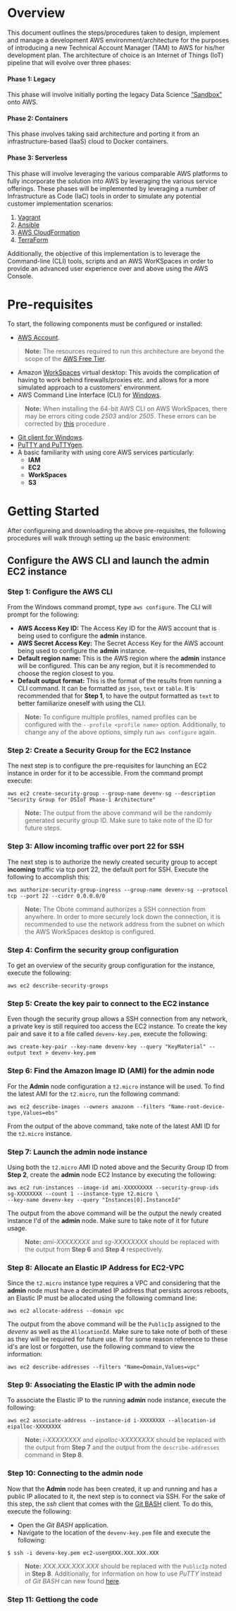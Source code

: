 # Overview
This document outlines the steps/procedures taken to design, implement and manage a development AWS environment/architecture for the purposes of introducing a new Technical Account Manager (TAM) to AWS for his/her development plan. The architecture of choice is an Internet of Things (IoT) pipeline that will evolve over three phases:
#### Phase 1: Legacy
This phase will involve initially porting the legacy Data Science [“Sandbox”](https://github.com/darkreapyre/Sandbox) onto AWS.
#### Phase 2: Containers
This phase involves taking said architecture and porting it from an infrastructure-based (IaaS) cloud to Docker containers.
#### Phase 3: Serverless
This phase will involve leveraging the various comparable AWS platforms to fully incorporate the solution into AWS by leveraging the various service offerings.
These phases will be implemented by leveraging a number of Infrastructure as Code (IaC) tools in order to simulate any potential customer implementation scenarios:

1. [Vagrant](https://www.vagrantup.com)
2. [Ansible](https://www.ansible.com)
3. [AWS CloudFormation](https://aws.amazon.com/cloudformation/)
4. [TerraForm](https://www.terraform.io)

Additionally, the objective of this implementation is to leverage the Command-line (CLI) tools, scripts and an AWS WorKSpaces in order to provide an advanced user experience over and above using the AWS Console.

# Pre-requisites
To start, the following components must be configured or installed: 
- [AWS Account](https://aws.amazon.com).
>**Note:** The resources required to run this architecture are beyond the scope of the [AWS Free Tier](https://aws.amazon.com/free/).
- Amazon [WorkSpaces](https://aws.amazon.com/workspaces/) virtual desktop: This avoids the complication of having to work behind firewalls/proxies etc. and allows for a more simulated approach to a customers’ environment. 
- AWS Command Line Interface (CLI) for [Windows](https://s3.amazonaws.com/aws-cli/AWSCLI64.msi).

>**Note:** When installing the 64-bit AWS CLI on AWS WorkSpaces, there may be errors citing code *2503* and/or *2505*. These errors can be corrected by [this](http://winaero.com/blog/fix-msi-installer-errors-2502-and-2503-in-windows-10-windows-8-1-and-windows-7/) procedure .

- [Git client for Windows](https://git-scm.com/).
- [PuTTY and PuTTYgen](http://www.chiark.greenend.org.uk/~sgtatham/putty/download.html).
- A basic familiarity with using core AWS services particularly:
	- **IAM**
	- **EC2**
	- **WorkSpaces**
	- **S3**

# Getting Started
After configureing and downloading the above pre-requisites, the following procedures will walk through setting up the basic environment:
## Configure the AWS CLI and launch the **admin** EC2 instance
### Step 1: Configure the AWS CLI
From the Windows command prompt, type `aws configure`. The CLI will prompt for the following:
- **AWS Access Key ID:** The Access Key ID for the AWS account that is being used to configure the **admin** instance.
- **AWS Secret Access Key:** The Secret Access Key for the AWS account being used to configure the **admin** instance.
- **Default region name:** This is the AWS region where the **admin** instance will be configured. This can be any region, but it is recommended to choose the region closest to you.
- **Default output format:** This is the format of the results from running a CLI command. It can be formatted as `json`, `text` or `table`. It is recommended that for **Step 1**, to have the output formatted as `text` to better familiarize oneself with using the CLI.

>**Note:** To configure multiple profiles, named profiles can be configured with the `--profile <profile name>` option. Additionally, to change any of the above options, simply run `aws configure` again.

### Step 2: Create a Security Group for the EC2 Instance
The next step is to configure the pre-requisites for launching an EC2 instance in order for it to be accessible. From the command prompt execute:
```
aws ec2 create-security-group --group-name devenv-sg --description "Security Group for DSIoT Phase-1 Architecture"
```
>**Note:** The output from the above command will be the randomly generated security group ID. Make sure to take note of the ID for future steps.

### Step 3: Allow incoming traffic over port 22 for SSH
The next step is to authorize the newly created security group to accept **incoming** traffic via tcp port 22, the default port for SSH. Execute the following to accomplish this:
```
aws authorize-security-group-ingress --group-name devenv-sg --protocol tcp --port 22 --cidrr 0.0.0.0/0
```

>**Note:** The Obote command authorizes a SSH connection from anywhere. In order to more securely lock down the connection, it is recommended to use the network address from the subnet on which the AWS WorkSpaces desktop is configured.

### Step 4: Confirm the security group configuration
To get an overview of the security group configuration for the instance, execute the following:
```
aws ec2 describe-security-groups
```

### Step 5: Create the key pair to connect to the EC2 instance
Even though the security group allows a SSH connection from any network, a private key is still required too access the EC2 instance. To create the key pair and save it to a file called `devenv-key.pem`, execute the following:
```
aws create-key-pair --key-name devenv-key --query "KeyMaterial" --output text > devenv-key.pem
```

### Step 6: Find the Amazon Image ID (AMI) for the **admin** node
For the **Admin** node configuration  a `t2.micro` instance will be used. To find the latest AMI for the `t2.micro`, run the following command:
```
aws ec2 describe-images --owners amazonm --filters "Name-root-device-type,Values=ebs"
```
<!---
Make sure to execute the above and double check what the output is so as to add it to the comments below
--->
From the output of the above command, take note of the latest AMI ID for the `t2.micro` instance.

### Step 7:  Launch the **admin** node instance
Using both the `t2.micro` AMI ID noted above and the Security Group ID from **Step 2**, create the **admin** node EC2 Instance by executing the following:
<!---
Make sure to to run the describe-instances command to replace the X's below with the actual instance ID
--->
```
aws ec2 run-instances --image-id ami-XXXXXXXXX --security-group-ids sg-XXXXXXXX --count 1 --instance-type t2.micro \
--key-name devenv-key --query "Instances[0].InstanceId"
```
The output from the above command will be the output the newly created instance I'd of the **admin** node. Make sure to take note of it for future usage.

>**Note:** *ami-XXXXXXXX* and *sg-XXXXXXXX* should be replaced with the output from **Step 6** and **Step 4** respectively.

### Step 8: Allocate an Elastic IP Address for EC2-VPC
Since the `t2.micro` instance type requires a VPC and considering that the **admin** node must have a decimated IP address that persists across reboots, an Elastic IP must be allocated using the following command line:
```
aws ec2 allocate-address --domain vpc
```
The output from the above command will be the `PublicIp` assigned to the *devenv* as well as the `AllocationId`. Make sure to take note of both of these as they will be required for future use. If for some reason reference to these id's are lost or forgotten, use the following command to view the information:
```
aws ec2 describe-addresses --filters "Name=Domain,Values=vpc"
```

### Step 9: Associating the Elastic IP with the **admin** node
To associate the Elastic IP to the running **admin** node instance, execute the following:
```
aws ec2 associate-address --instance-id i-XXXXXXXX --allocation-id eipalloc-XXXXXXXX
```
<!---
Confirm the suffix for the AMI and EIP
--->

>**Note:** *i-XXXXXXXX* and *eipalloc-XXXXXXXX* should be replaced with the output from **Step 7** and the output from the `describe-addresses` command in **Step 8**.

### Step 10: Connecting to the **admin** node
Now that the **Admin** node has been created, it up and running and has a public IP allocated to it, the next step is to connect via SSH. For the sake of this step, the *ssh* client that comes with the [Git BASH](https://git-scm.com/) client. To do this, execute the following:
- Open the *Git BASH* application.
- Navigate to the location of the `devenv-key.pem` file and execute the following:
```
$ ssh -i devenv-key.pem ec2-user@XXX.XXX.XXX.XXX
```

>**Note:** *XXX.XXX.XXX.XXX* should be replaced with the `PublicIp` noted in **Step 8**. Additionally, for information on how to use *PuTTY* instead of *Git BASH* can new found [here](http://docs.aws.amazon.com/AWSEC2/latest/UserGuide/putty.html).

### Step 11: Gettiong the code